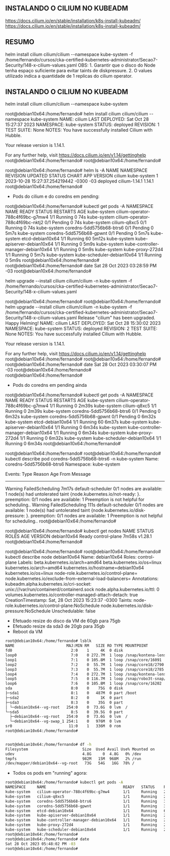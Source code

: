 

## INSTALANDO O CILIUM NO KUBEADM

https://docs.cilium.io/en/stable/installation/k8s-install-kubeadm/
<https://docs.cilium.io/en/stable/installation/k8s-install-kubeadm/>


## RESUMO

helm install cilium cilium/cilium --namespace kube-system -f /home/fernando/cursos/cka-certified-kubernetes-administrator/Secao7-Security/148-x-cilium-values.yaml
    OBS:
    1. Garantir que o disco do Node tenha espaço suficiente para evitar taints de diskpressure.
    2. O values utilizado indica a quantidade de 1 replicas do cilium operator.




## INSTALANDO O CILIUM NO KUBEADM

helm install cilium cilium/cilium --namespace kube-system



root@debian10x64:/home/fernando# helm install cilium cilium/cilium --namespace kube-system
NAME: cilium
LAST DEPLOYED: Sat Oct 28 15:27:37 2023
NAMESPACE: kube-system
STATUS: deployed
REVISION: 1
TEST SUITE: None
NOTES:
You have successfully installed Cilium with Hubble.

Your release version is 1.14.1.

For any further help, visit https://docs.cilium.io/en/v1.14/gettinghelp
root@debian10x64:/home/fernando#
root@debian10x64:/home/fernando#








root@debian10x64:/home/fernando# helm ls -A
NAME    NAMESPACE       REVISION        UPDATED                                 STATUS          CHART           APP VERSION
cilium  kube-system     1               2023-10-28 15:27:37.254219442 -0300 -03 deployed        cilium-1.14.1   1.14.1
root@debian10x64:/home/fernando#






- Pods do cilium e do coredns em pending:

root@debian10x64:/home/fernando# kubectl get pods -A
NAMESPACE     NAME                                  READY   STATUS    RESTARTS   AGE
kube-system   cilium-operator-788c4f69bc-g7mw4      1/1     Running   0          74s
kube-system   cilium-operator-788c4f69bc-nktj2      0/1     Pending   0          74s
kube-system   cilium-q8xc5                          0/1     Running   0          74s
kube-system   coredns-5dd5756b68-btrs6              0/1     Pending   0          5m7s
kube-system   coredns-5dd5756b68-gpwnt              0/1     Pending   0          5m7s
kube-system   etcd-debian10x64                      1/1     Running   60         5m12s
kube-system   kube-apiserver-debian10x64            1/1     Running   0          5m9s
kube-system   kube-controller-manager-debian10x64   1/1     Running   0          5m9s
kube-system   kube-proxy-272d4                      1/1     Running   0          5m7s
kube-system   kube-scheduler-debian10x64            1/1     Running   0          5m9s
root@debian10x64:/home/fernando#
root@debian10x64:/home/fernando# date
Sat 28 Oct 2023 03:28:59 PM -03
root@debian10x64:/home/fernando#













helm upgrade --install cilium cilium/cilium -n kube-system -f /home/fernando/cursos/cka-certified-kubernetes-administrator/Secao7-Security/148-x-cilium-values.yaml


root@debian10x64:/home/fernando#
root@debian10x64:/home/fernando# helm upgrade --install cilium cilium/cilium -n kube-system -f /home/fernando/cursos/cka-certified-kubernetes-administrator/Secao7-Security/148-x-cilium-values.yaml
Release "cilium" has been upgraded. Happy Helming!
NAME: cilium
LAST DEPLOYED: Sat Oct 28 15:30:02 2023
NAMESPACE: kube-system
STATUS: deployed
REVISION: 2
TEST SUITE: None
NOTES:
You have successfully installed Cilium with Hubble.

Your release version is 1.14.1.

For any further help, visit https://docs.cilium.io/en/v1.14/gettinghelp
root@debian10x64:/home/fernando#
root@debian10x64:/home/fernando#
root@debian10x64:/home/fernando# date
Sat 28 Oct 2023 03:30:07 PM -03
root@debian10x64:/home/fernando#
root@debian10x64:/home/fernando#








- Pods do coredns em pending ainda


root@debian10x64:/home/fernando# kubectl get pods -A
NAMESPACE     NAME                                  READY   STATUS    RESTARTS   AGE
kube-system   cilium-operator-788c4f69bc-g7mw4      1/1     Running   0          2m39s
kube-system   cilium-q8xc5                          1/1     Running   0          2m39s
kube-system   coredns-5dd5756b68-btrs6              0/1     Pending   0          6m32s
kube-system   coredns-5dd5756b68-gpwnt              0/1     Pending   0          6m32s
kube-system   etcd-debian10x64                      1/1     Running   60         6m37s
kube-system   kube-apiserver-debian10x64            1/1     Running   0          6m34s
kube-system   kube-controller-manager-debian10x64   1/1     Running   0          6m34s
kube-system   kube-proxy-272d4                      1/1     Running   0          6m32s
kube-system   kube-scheduler-debian10x64            1/1     Running   0          6m34s
root@debian10x64:/home/fernando#










root@debian10x64:/home/fernando#
root@debian10x64:/home/fernando# kubectl describe pod coredns-5dd5756b68-btrs6 -n kube-system
Name:                 coredns-5dd5756b68-btrs6
Namespace:            kube-system

Events:
  Type     Reason            Age    From               Message
  ----     ------            ----   ----               -------
  Warning  FailedScheduling  7m17s  default-scheduler  0/1 nodes are available: 1 node(s) had untolerated taint {node.kubernetes.io/not-ready: }. preemption: 0/1 nodes are available: 1 Preemption is not helpful for scheduling..
  Warning  FailedScheduling  111s   default-scheduler  0/1 nodes are available: 1 node(s) had untolerated taint {node.kubernetes.io/disk-pressure: }. preemption: 0/1 nodes are available: 1 Preemption is not helpful for scheduling..
root@debian10x64:/home/fernando#



root@debian10x64:/home/fernando# kubectl get nodes
NAME          STATUS   ROLES           AGE     VERSION
debian10x64   Ready    control-plane   7m58s   v1.28.1
root@debian10x64:/home/fernando#








root@debian10x64:/home/fernando#
root@debian10x64:/home/fernando# kubectl describe node debian10x64
Name:               debian10x64
Roles:              control-plane
Labels:             beta.kubernetes.io/arch=amd64
                    beta.kubernetes.io/os=linux
                    kubernetes.io/arch=amd64
                    kubernetes.io/hostname=debian10x64
                    kubernetes.io/os=linux
                    node-role.kubernetes.io/control-plane=
                    node.kubernetes.io/exclude-from-external-load-balancers=
Annotations:        kubeadm.alpha.kubernetes.io/cri-socket: unix:///var/run/containerd/containerd.sock
                    node.alpha.kubernetes.io/ttl: 0
                    volumes.kubernetes.io/controller-managed-attach-detach: true
CreationTimestamp:  Sat, 28 Oct 2023 15:23:37 -0300
Taints:             node-role.kubernetes.io/control-plane:NoSchedule
                    node.kubernetes.io/disk-pressure:NoSchedule
Unschedulable:      false














- Efetuado resize do disco da VM de 60gb para 75gb
- Efetuado resize da sda3 de 20gb para 35gb
- Reboot da VM

~~~~bash
root@debian10x64:/home/fernando# lsblk
NAME                       MAJ:MIN RM   SIZE RO TYPE MOUNTPOINT
fd0                          2:0    1     4K  0 disk
loop0                        7:0    0 272.7M  1 loop /snap/kontena-lens/249
loop1                        7:1    0 105.8M  1 loop /snap/core/16091
loop2                        7:2    0  55.7M  1 loop /snap/core18/2790
loop3                        7:3    0  55.7M  1 loop /snap/core18/2785
loop4                        7:4    0 272.7M  1 loop /snap/kontena-lens/248
loop5                        7:5    0 116.7M  1 loop /snap/robo3t-snap/9
loop6                        7:6    0 105.8M  1 loop /snap/core/16202
sda                          8:0    0    75G  0 disk
├─sda1                       8:1    0   487M  0 part /boot
├─sda2                       8:2    0     1K  0 part
├─sda3                       8:3    0    35G  0 part
│ └─debian10x64--vg-root   254:0    0  73.6G  0 lvm  /
└─sda5                       8:5    0  39.5G  0 part
  ├─debian10x64--vg-root   254:0    0  73.6G  0 lvm  /
  └─debian10x64--vg-swap_1 254:1    0   976M  0 lvm
sr0                         11:0    1   336M  0 rom
root@debian10x64:/home/fernando#


root@debian10x64:/home/fernando# df -h
Filesystem                        Size  Used Avail Use% Mounted on
udev                              4.8G     0  4.8G   0% /dev
tmpfs                             982M   15M  968M   2% /run
/dev/mapper/debian10x64--vg-root   73G   54G   16G  78% /
~~~~





- Todos os pods em "running" agora:

~~~~bash
root@debian10x64:/home/fernando# kubectl get pods -A
NAMESPACE     NAME                                  READY   STATUS    RESTARTS        AGE
kube-system   cilium-operator-788c4f69bc-g7mw4      1/1     Running   2 (108s ago)    140m
kube-system   cilium-q8xc5                          1/1     Running   2 (108s ago)    140m
kube-system   coredns-5dd5756b68-btrs6              1/1     Running   3 (108s ago)    144m
kube-system   coredns-5dd5756b68-gpwnt              1/1     Running   3 (67s ago)     144m
kube-system   etcd-debian10x64                      1/1     Running   62 (108s ago)   144m
kube-system   kube-apiserver-debian10x64            1/1     Running   2 (108s ago)    144m
kube-system   kube-controller-manager-debian10x64   1/1     Running   2 (108s ago)    144m
kube-system   kube-proxy-272d4                      1/1     Running   2 (108s ago)    144m
kube-system   kube-scheduler-debian10x64            1/1     Running   2 (108s ago)    144m
root@debian10x64:/home/fernando#
root@debian10x64:/home/fernando# date
Sat 28 Oct 2023 05:48:02 PM -03
root@debian10x64:/home/fernando#
~~~~